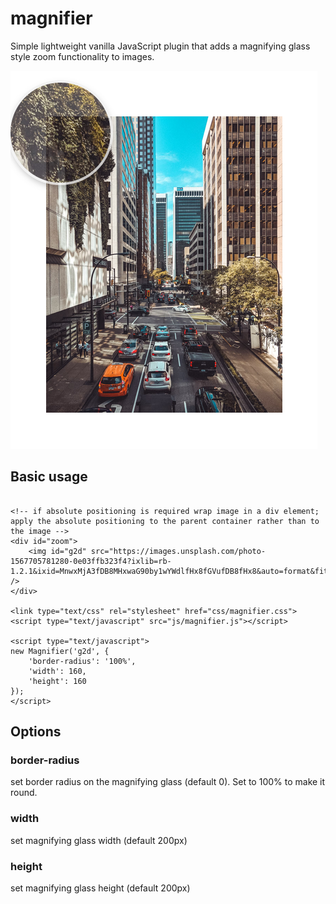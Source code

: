# magnifier
Simple lightweight vanilla JavaScript plugin that adds a magnifying glass style zoom functionality to images.


![magnifier example](https://github.com/Gacci/magnifier/blob/main/screenshots/Screenshot%202022-07-19%20212029.png)


## Basic usage

```

<!-- if absolute positioning is required wrap image in a div element; apply the absolute positioning to the parent container rather than to the image -->
<div id="zoom">
    <img id="g2d" src="https://images.unsplash.com/photo-1567705781280-0e03ffb323f4?ixlib=rb-1.2.1&ixid=MnwxMjA3fDB8MHxwaG90by1wYWdlfHx8fGVufDB8fHx8&auto=format&fit=crop&w=1364&q=80" />
</div>

<link type="text/css" rel="stylesheet" href="css/magnifier.css">
<script type="text/javascript" src="js/magnifier.js"></script>

<script type="text/javascript">
new Magnifier('g2d', {
	'border-radius': '100%',
	'width': 160,
	'height': 160
});
</script>

```

## Options

### border-radius
set border radius on the magnifying glass (default 0). Set to 100% to make it round.

### width
set magnifying glass width (default 200px)

### height

set magnifying glass height (default 200px)
